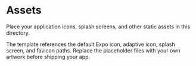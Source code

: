 # Assets

Place your application icons, splash screens, and other static assets in this directory.

The template references the default Expo icon, adaptive icon, splash screen, and favicon paths. Replace the placeholder files with your own artwork before shipping your app.
